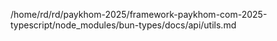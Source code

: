 /home/rd/rd/paykhom-2025/framework-paykhom-com-2025-typescript/node_modules/bun-types/docs/api/utils.md